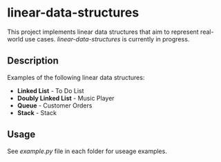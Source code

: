 # linear-data-structures
This project implements linear data structures that aim to represent real-world use cases. _linear-data-structures_ is currently in progress.
## Description
Examples of the following linear data structures:
* __Linked List__ - To Do List
* __Doubly Linked List__ - Music Player
* __Queue__ - Customer Orders
* __Stack__ - Stack

## Usage
See _<span>example.py</span>_ file in each folder for useage examples.